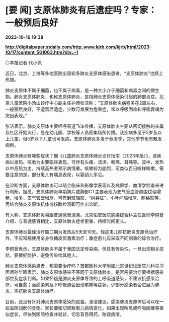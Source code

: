 # [要 闻] 支原体肺炎有后遗症吗？专家：一般预后良好

**2023-10-16 19:38**

**http://digitalpaper.stdaily.com/http_www.kjrb.com/kjrb/html/2023-10/17/content_561063.htm?div=-1**

 ◎本报记者 代小佩

 近日，北京、上海等多地医院出现较多肺炎支原体感染患者。“支原体肺炎”也频上热搜。

 肺炎支原体不属于细菌，也不属于病毒，是一种大小介于细菌和病毒之间的微生物。肺炎支原体肺炎，也称支原体肺炎，是指肺炎支原体感染引起的肺部炎症。北京儿童医院小汤山诊疗中心副主任护师张洁称：“支原体肺炎病程多在2周左右，一般预后良好，不遗留后遗症。少数可发展为危重症，常以呼吸困难和呼吸衰竭为突出表现。”

 张洁表示，肺炎支原体主要经呼吸道飞沫传播，支原体肺炎主要从密切接触的亲属及社区开始流行，易在幼儿园、学校等人员密集场所传播。该疾病多见于5岁及以上儿童，但5岁以下儿童也可发病。支原体肺炎多发于秋冬季，其他季节也有散发病例。

 支原体肺炎有哪些症状？据《儿童肺炎支原体肺炎诊疗指南（2023年版）》，该疾病以发热、咳嗽为主要临床表现，可伴有头痛、流涕、咽痛、耳痛等。其中，发热以中高热为主，持续高热者预示病情重。咳嗽较为剧烈，可类似百日咳样咳嗽。需要注意的是，部分患儿有喘息表现，以婴幼儿多见。

 在诊断方面，支原体肺炎可以结合临床和影像学表现以及病原学、血清学检查来进行判断。据悉，支原体肺炎早期胸片或胸部CT主要表现为支气管血管周围纹理增粗、增多，支气管壁增厚，可有磨玻璃影、“树芽征”、小叶间隔增厚、网格影等，再结合肺炎支原体抗体或核酸检测即可作出诊断。

 有人称，支原体肺炎易跟普通感冒混淆。北京佑安医院感染综合科主任医师李侗曾介绍，与普通感冒相比，支原体肺炎症状更重、持续时间更长。

 支原体肺炎最佳治疗窗口期为发热后5天至10天。轻症患儿除抗肺炎支原体治疗外，不应常规使用全身性糖皮质激素治疗；重症患儿应采取不同侧重的综合治疗。

 李侗曾表示，支原体肺炎不属于我国法定传染病，但具有传染性，一旦出现相关症状，要做好防护，避免传染给其他人。

 肺炎支原体感染患者，都需要治疗吗？首都医科大学附属北京世纪坛医院儿科见习医师孙华颖表示，肺炎支原体感染不等同于支原体肺炎，是否需要治疗要根据感染部位及症状判断。如果怀疑是肺炎支原体导致的上呼吸道感染，不建议抗感染治疗，可自愈；而感染累及下呼吸道会出现咳嗽等症状，少部分感染者会进展为肺炎，需抗肺炎支原体治疗。

 目前，还没有针对肺炎支原体感染的疫苗。张洁建议，感染肺炎支原体后可以吃一些滋阴润肺的食物。家长要密切观察患儿病情变化，如果出现喘息或呼吸困难等类似症状，尽快到医院检查并就诊，切忌盲目用药，贻误病情。